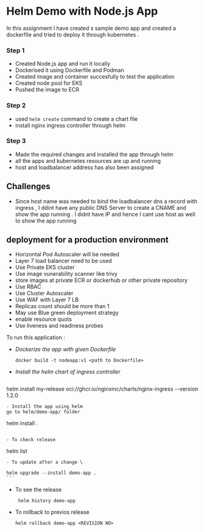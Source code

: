 # Helm Demo with Node.js App

In this assignment I have created s sample demo app and created a dockerfile and tried to deploy it through kubernetes .

### Step 1

- Created Node.js app and run it locally
- Dockerised it using Dockerfile and Podman
- Created image and container succesfully to test the application
- Created node pool for EKS 
- Pushed the image to ECR

### Step 2 

- used `helm create` command to create a chart file 
- install nginx ingress controller through helm

### Step 3
- Made the required changes and installed the app through helm
- all the apps and kubernetes resources are up and running
- host and loadbalancer address has also been assigned

## Challenges

- Since host name was needed to bind the loadbalancer dns a record with ingress , I ddint have any public DNS Server to create a CNAME and show the app running . I didnt have IP and hence I cant use host as well to show the app running

## deployment for a production environment

- Horizontal Pod Autoscaler will be needed
- Layer 7 load balancer need to be used
- Use Private EKS cluster
- Use image vunerability scanner like trivy
- store images at private ECR or dockerhub or other private repository
- Use RBAC
- Use Cluster Autoscaler
- Use WAF with Layer 7 LB
- Replicas count should be more than 1 
- May use Blue green deployment strategy
- enable resource quots
- Use liveness and readiness probes

To run this application : 

- *Dockerize the app with given Dockerfile*
  ``` 
  docker build -t nodeapp:v1 <path to Dockerfile>
  ```
- *Install the helm chart of ingress controller*
  ```
 helm install my-release oci://ghcr.io/nginxinc/charts/nginx-ingress --version 1.2.0
  ```
- Install the app using helm 
  go to helm/demo-app/ folder
  ```
  helm install <release-name> .
  ```

- To check release
   ```
   helm list
   ```
- To update after a change \
   ```
    helm upgrade --install demo-app .
    ```
- To see the release
  ```
   helm history demo-app
  ```
- To rollback to previos release
   ```
  helm rollback demo-app <REVISION NO>
   ```  